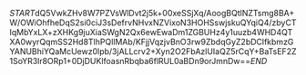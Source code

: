 $START$dQ5VwkZHv8W7PZVsWlDvt2j5k+00xeSSjXq/AoogBQtlNZTsmg8BA+W/OWiOhfheDqS2si0ciJ3sDefrvNHvxNZVixoN3HOHSswjskuQYqiQ4/zbyCTIqMbYxLX+zXHKg9juXiaSWgN2Qx6ewEwaDm1ZGBUHz4y1uuzb4WHD4QTXA0wyrQqmSS2Hd8TlhPQllMAb/KFjjVqzjvBnO3rw9ZbdqGyZ2bDClfkbmzGYANUBhiYQaMcUewz0lpb/3jALLcrv2+Xyn2O2FbAzlUIaQZ5rCqY+BaTsEF2Z1SoYR3lr8ORp1+0DjDUKlfoasnRbqba6flRUL0aBDn9orJmnDw==$END$